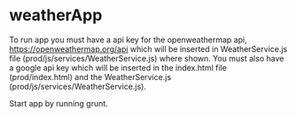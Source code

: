 # weatherApp

To run app you must have a api key for the openweathermap api, https://openweathermap.org/api which will be inserted in WeatherService.js file (prod/js/services/WeatherService.js) where shown. You must also have a google api key which will be inserted in the index.html file (prod/index.html) and the WeatherService.js (prod/js/services/WeatherService.js).

Start app by running grunt.